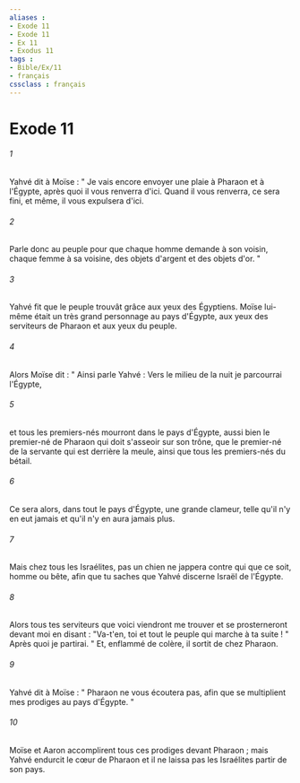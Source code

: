 ```yaml
---
aliases : 
- Exode 11
- Exode 11
- Ex 11
- Exodus 11
tags : 
- Bible/Ex/11
- français
cssclass : français
---
```


# Exode 11

###### 1
Yahvé dit à Moïse : " Je vais encore envoyer une plaie à Pharaon et à l'Égypte, après quoi il vous renverra d'ici. Quand il vous renverra, ce sera fini, et même, il vous expulsera d'ici. 
###### 2
Parle donc au peuple pour que chaque homme demande à son voisin, chaque femme à sa voisine, des objets d'argent et des objets d'or. " 
###### 3
Yahvé fit que le peuple trouvât grâce aux yeux des Égyptiens. Moïse lui-même était un très grand personnage au pays d'Égypte, aux yeux des serviteurs de Pharaon et aux yeux du peuple. 
###### 4
Alors Moïse dit : " Ainsi parle Yahvé : Vers le milieu de la nuit je parcourrai l'Égypte, 
###### 5
et tous les premiers-nés mourront dans le pays d'Égypte, aussi bien le premier-né de Pharaon qui doit s'asseoir sur son trône, que le premier-né de la servante qui est derrière la meule, ainsi que tous les premiers-nés du bétail. 
###### 6
Ce sera alors, dans tout le pays d'Égypte, une grande clameur, telle qu'il n'y en eut jamais et qu'il n'y en aura jamais plus. 
###### 7
Mais chez tous les Israélites, pas un chien ne jappera contre qui que ce soit, homme ou bête, afin que tu saches que Yahvé discerne Israël de l'Égypte. 
###### 8
Alors tous tes serviteurs que voici viendront me trouver et se prosterneront devant moi en disant : "Va-t'en, toi et tout le peuple qui marche à ta suite ! " Après quoi je partirai. " Et, enflammé de colère, il sortit de chez Pharaon. 
###### 9
Yahvé dit à Moïse : " Pharaon ne vous écoutera pas, afin que se multiplient mes prodiges au pays d'Égypte. " 
###### 10
Moïse et Aaron accomplirent tous ces prodiges devant Pharaon ; mais Yahvé endurcit le cœur de Pharaon et il ne laissa pas les Israélites partir de son pays. 
